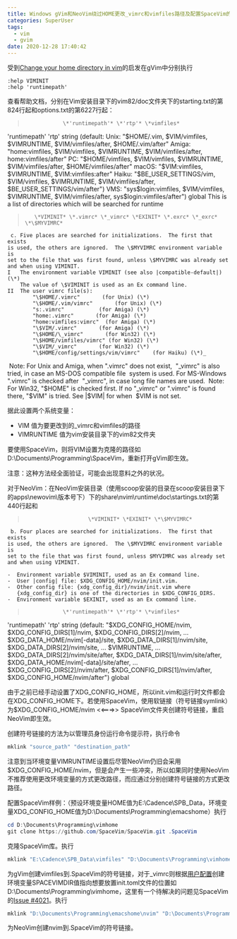 ```yaml
---
title: Windows gVim和NeoVim绕过HOME更改_vimrc和vimfiles路径及配置SpaceVim的方法
categories: SuperUser
tags:
  - vim
  - gvim
date: 2020-12-28 17:40:42
---
```


受到[Change your home directory in vim](https://superuser.com/questions/307953/change-your-home-directory-in-vim)的启发在gVim中分别执行

```
:help VIMINIT
:help 'runtimepath'
```

查看帮助文档，分别在Vim安装目录下的vim82/doc文件夹下的starting.txt的第824行起和options.txt的第6227行起：

>                 \*'runtimepath'* \*'rtp'* \*vimfiles*
'runtimepath' 'rtp'    string    (default:
                    Unix: "\$HOME/.vim,
                        \$VIM/vimfiles,
                        \$VIMRUNTIME,
                        \$VIM/vimfiles/after,
                        \$HOME/.vim/after"
                    Amiga: "home:vimfiles,
                        \$VIM/vimfiles,
                        \$VIMRUNTIME,
                        \$VIM/vimfiles/after,
                        home:vimfiles/after"
                    PC:    "\$HOME/vimfiles,
                        \$VIM/vimfiles,
                        \$VIMRUNTIME,
                        \$VIM/vimfiles/after,
                        \$HOME/vimfiles/after"
                    macOS: "\$VIM:vimfiles,
                        \$VIMRUNTIME,
                        \$VIM:vimfiles:after"
                    Haiku: "\$BE_USER_SETTINGS/vim,
                        \$VIM/vimfiles,
                        \$VIMRUNTIME,
                        \$VIM/vimfiles/after,
                        \$BE_USER_SETTINGS/vim/after")
                    VMS: "sys\$login:vimfiles,
                        \$VIM/vimfiles,
                        \$VIMRUNTIME,
                        \$VIM/vimfiles/after,
                        sys$login:vimfiles/after")
            global
    This is a list of directories which will be searched for runtime

>        \*VIMINIT* \*.vimrc* \*_vimrc* \*EXINIT* \*.exrc* \*_exrc* \*\$MYVIMRC*
     c. Five places are searched for initializations.  The first that exists
    is used, the others are ignored.  The \$MYVIMRC environment variable is
    set to the file that was first found, unless \$MYVIMRC was already set
    and when using VIMINIT.
    I   The environment variable VIMINIT (see also |compatible-default|) (\*)
        The value of \$VIMINIT is used as an Ex command line.
    II  The user vimrc file(s):
            "\$HOME/.vimrc"       (for Unix) (\*)
            "\$HOME/.vim/vimrc"       (for Unix) (\*)
            "s:.vimrc"           (for Amiga) (\*)
            "home:.vimrc"       (for Amiga) (\*)
            "home:vimfiles:vimrc"  (for Amiga) (\*)
            "\$VIM/.vimrc"       (for Amiga) (\*)
            "\$HOME/\_vimrc"       (for Win32) (\*)
            "\$HOME/vimfiles/vimrc" (for Win32) (\*)
            "\$VIM/_vimrc"       (for Win32) (\*)
            "\$HOME/config/settings/vim/vimrc"    (for Haiku) (\*)_

  ​      Note: For Unix and Amiga, when ".vimrc" does not exist,
  ​      "\_vimrc" is also tried, in case an MS-DOS compatible file
  ​      system is used.  For MS-Windows ".vimrc" is checked after
  ​      "\_vimrc", in case long file names are used.
  ​      Note: For Win32, "\$HOME" is checked first.  If no "_vimrc" or
  ​      ".vimrc" is found there, "\$VIM" is tried.  See |\$VIM| for when
  ​      $VIM is not set.

 据此设置两个系统变量：

- VIM    值为要更改到的_vimrc和vimfiles的路径
- VIMRUNTIME    值为vim安装目录下的vim82文件夹

要使用SpaceVim，则将VIM设置为克隆的路径如D:\Documents\Programming\SpaceVim，重新打开gVim即生效。

注意：这种方法经全面验证，可能会出现意料之外的状况。

对于NeoVim：在NeoVim安装目录（使用scoop安装的目录在scoop安装目录下的apps\newovim\版本号下）下的share\nvim\runtime\doc\startings.txt的第440行起和

>                         \*VIMINIT* \*EXINIT* \*\$MYVIMRC*
     b. Four places are searched for initializations.  The first that exists
    is used, the others are ignored.  The \$MYVIMRC environment variable is
    set to the file that was first found, unless $MYVIMRC was already set
    and when using VIMINIT.
  
    -  Environment variable $VIMINIT, used as an Ex command line.
    -  User |config| file: $XDG_CONFIG_HOME/nvim/init.vim.
    -  Other config file: {xdg_config_dir}/nvim/init.vim where 
       {xdg_config_dir} is one of the directories in $XDG_CONFIG_DIRS.
    -  Environment variable $EXINIT, used as an Ex command line.

>                 \*'runtimepath'* \*'rtp'* \*vimfiles*
'runtimepath' 'rtp'    string    (default:     "\$XDG_CONFIG_HOME/nvim,
                           \$XDG_CONFIG_DIRS[1]/nvim,
                           \$XDG_CONFIG_DIRS[2]/nvim,
                           …
                           \$XDG_DATA_HOME/nvim[-data]/site,
                           \$XDG_DATA_DIRS[1]/nvim/site,
                           \$XDG_DATA_DIRS[2]/nvim/site,
                           …
                           \$VIMRUNTIME,
                           …
                           \$XDG_DATA_DIRS[2]/nvim/site/after,
                           \$XDG_DATA_DIRS[1]/nvim/site/after,
                           \$XDG_DATA_HOME/nvim[-data]/site/after,
                           …
                           \$XDG_CONFIG_DIRS[2]/nvim/after,
                           \$XDG_CONFIG_DIRS[1]/nvim/after,
                           $XDG_CONFIG_HOME/nvim/after")
            global

由于之前已经手动设置了XDG_CONFIG_HOME，所以init.vim和运行时文件都会在XDG_CONFIG_HOME下。若使用SpaceVim，使用软链接（符号链接symlink）为$XDG_CONFIG_HOME/nvim <<===>> SpaceVim文件夹创建符号链接，重启NeoVim即生效。

创建符号链接的方法为以管理员身份运行命令提示符，执行命令

```powershell
mklink "source_path" "destination_path"
```

注意到当环境变量VIMRUNTIME设置后尽管NeoVim仍旧会采用$XDG_CONFIG_HOME/nvim，但是会产生一些冲突，所以如果同时使用NeoVim不推荐使用更改环境变量的方式更改路径，而应通过分别创建符号链接的方式更改路径。

配置SpaceVim样例：（预设环境变量HOME值为E:\Cadence\SPB_Data，环境变量XDG_CONFIG_HOME值为D:\Documents\Programming\emacshome）执行

```powershell
cd D:\Documents\Programming\vimhome
git clone https://github.com/SpaceVim/SpaceVim.git .SpaceVim
```

克隆SpaceVim库。执行

```powershell
mklink "E:\Cadence\SPB_Data\vimfiles" "D:\Documents\Programming\vimhome\.SpaceVim"
```

为gVim创建vimfiles到.SpaceVim的符号链接，对于_vimrc则根据[用户配置](https://spacevim.org/cn/documentation/#%E7%94%A8%E6%88%B7%E9%85%8D%E7%BD%AE)创建环境变量SPACEVIMDIR值指向想要放置init.toml文件的位置如D:\Documents\Programming\vimhome，这里有一个待解决的问题见SpaceVim的[Issue #4021](https://github.com/SpaceVim/SpaceVim/issues/4021)。执行

```powershell
mklink "D:\Documents\Programming\emacshome\nvim" "D:\Documents\Programming\vimhome\.SpaceVim"
```

为NeoVim创建nvim到.SpaceVim的符号链接。
